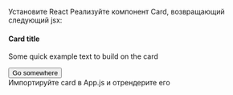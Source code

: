 Установите React
Реализуйте компонент Card, возвращающий следующий jsx:
    <div className="card">
        <div className="card-body">
            <h4 className="card-title">Card title</h4>
            <p className="card-text">Some quick example text to build on the card</p>
            <button type="button" className="btn btn-primary">Go somewhere</button>
        </div>
    </div>
Импортируйте card в App.js и отрендерите его
